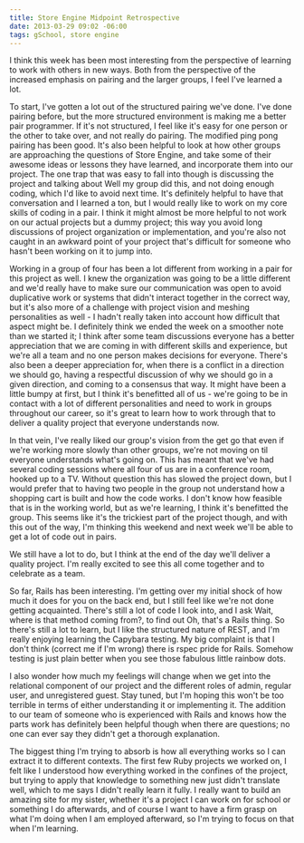 ```yaml
---
title: Store Engine Midpoint Retrospective
date: 2013-03-29 09:02 -06:00
tags: gSchool, store engine
---
```


I think this week has been most interesting from the perspective of learning to work with others in new ways.  Both from the perspective of the increased emphasis on pairing and the larger groups, I feel I've learned a lot.

To start, I've gotten a lot out of the structured pairing we've done.  I've done pairing before, but the more structured environment is making me a better pair programmer.  If it's not structured, I feel like it's easy for one person or the other to take over, and not really do pairing.  The modified ping pong pairing has been good.  It's also been helpful to look at how other groups are approaching the questions of Store Engine, and take some of their awesome ideas or lessons they have learned, and incorporate them into our project.  The one trap that was easy to fall into though is discussing the project and talking about Well my group did this, and not doing enough coding, which I'd like to avoid next time.  It's definitely helpful to have that conversation and I learned a ton, but I would really like to work on my core skills of coding in a pair.  I think it might almost be more helpful to not work on our actual projects but a dummy project; this way you avoid long discussions of project organization or implementation, and you're also not caught in an awkward point of your project that's difficult for someone who hasn't been working on it to jump into.

Working in a group of four has been a lot different from working in a pair for this project as well.  I knew the organization was going to be a little different and we'd really have to make sure our communication was open to avoid duplicative work or systems that didn't interact together in the correct way, but it's also more of a challenge with project vision and meshing personalities as well - I hadn't really taken into account how difficult that aspect might be.  I definitely think we ended the week on a smoother note than we started it; I think after some team discussions everyone has a better appreciation that we are coming in with different skills and experience, but we're all a team and no one person makes decisions for everyone.  There's also been a deeper appreciation for, when there is a conflict in a direction we should go, having a respectful discussion of why we should go in a given direction, and coming to a consensus that way.  It might have been a little bumpy at first, but I think it's benefitted all of us - we're going to be in contact with a lot of different personalities and need to work in groups throughout our career, so it's great to learn how to work through that to deliver a quality project that everyone understands now.

In that vein, I've really liked our group's vision from the get go that even if we're working more slowly than other groups, we're not moving on til everyone understands what's going on.  This has meant that we've had several coding sessions where all four of us are in a conference room, hooked up to a TV.  Without question this has slowed the project down, but I would prefer that to having two people in the group not understand how a shopping cart is built and how the code works.  I don't know how feasible that is in the working world, but as we're learning, I think it's benefitted the group.  This seems like it's the trickiest part of the project though, and with this out of the way, I'm thinking this weekend and next week we'll be able to get a lot of code out in pairs.

We still have a lot to do, but I think at the end of the day we'll deliver a quality project.  I'm really excited to see this all come together and to celebrate as a team.

So far, Rails has been interesting.  I'm getting over my initial shock of how much it does for you on the back end, but I still feel like we're not done getting acquainted.  There's still a lot of code I look into, and I ask Wait, where is that method coming from?, to find out Oh, that's a Rails thing.  So there's still a lot to learn, but I like the structured nature of REST, and I'm really enjoying learning the Capybara testing.  My big complaint is that I don't think (correct me if I'm wrong) there is rspec pride for Rails.  Somehow testing is just plain better when you see those fabulous little rainbow dots.

I also wonder how much my feelings will change when we get into the relational component of our project and the different roles of admin, regular user, and unregistered guest.  Stay tuned, but I'm hoping this won't be too terrible in terms of either understanding it or implementing it.  The addition to our team of someone who is experienced with Rails and knows how the parts work has definitely been helpful though when there are questions; no one can ever say they didn't get a thorough explanation.

The biggest thing I'm trying to absorb is how all everything works so I can extract it to different contexts.  The first few Ruby projects we worked on, I felt like I understood how everything worked in the confines of the project, but trying to apply that knowledge to something new just didn't translate well, which to me says I didn't really learn it fully.  I really want to build an amazing site for my sister, whether it's a project I can work on for school or something I do afterwards, and of course I want to have a firm grasp on what I'm doing when I am employed afterward, so I'm trying to focus on that when I'm learning.